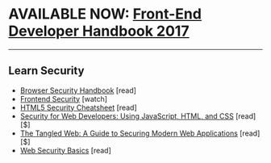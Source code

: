 # AVAILABLE NOW: [Front-End Developer Handbook 2017](https://frontendmasters.com/books/front-end-handbook/2017/)

***

## Learn Security

* [Browser Security Handbook](https://code.google.com/p/browsersec/wiki/Main) [read]
* [Frontend Security](https://mikewest.org/2013/09/frontend-security-frontendconf-2013) [watch]
* [HTML5 Security Cheatsheet](https://html5sec.org/#javascript) [read]
* [Security for Web Developers: Using JavaScript, HTML, and CSS](http://www.amazon.com/Security-Web-Developers-Using-JavaScript/dp/1491928646/ref=sr_1_11) [read][$]
* [The Tangled Web: A Guide to Securing Modern Web Applications](http://lcamtuf.coredump.cx/tangled/) [read][$]
* [Web Security Basics](https://github.com/vasanthk/web-security-basics) [read]






















 







